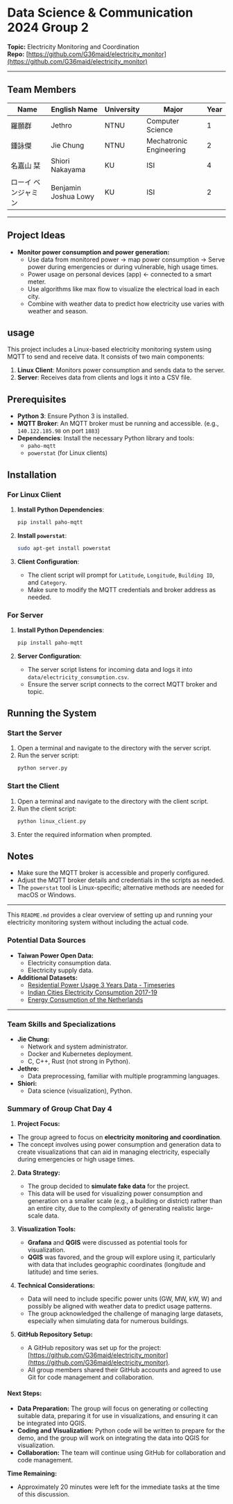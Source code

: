# Data Science & Communication 2024 Group 2

**Topic:** Electricity Monitoring and Coordination  
**Repo:** [https://github.com/G36maid/electricity_monitor](https://github.com/G36maid/electricity_monitor)

---

## Team Members

| Name                | English Name            | University | Major                     | Year |
|---------------------|-------------------------|------------|---------------------------|------|
| 羅願群               | Jethro                  | NTNU       | Computer Science          | 1    |
| 鍾詠傑               | Jie Chung               | NTNU          | Mechatronic Engineering   | 2    |
| 名嘉山 栞            | Shiori Nakayama         | KU         | ISI                       | 4    |
| ローイ ベンジャミン   | Benjamin Joshua Lowy    |  KU          | ISI                       | 2    |

---

## Project Ideas

- **Monitor power consumption and power generation:**
  - Use data from monitored power → map power consumption → Serve power during emergencies or during vulnerable, high usage times.
  - Power usage on personal devices (app) ← connected to a smart meter.
  - Use algorithms like max flow to visualize the electrical load in each city.
  - Combine with weather data to predict how electricity use varies with weather and season.

## usage

This project includes a Linux-based electricity monitoring system using MQTT to send and receive data. It consists of two main components:

1. **Linux Client**: Monitors power consumption and sends data to the server.
2. **Server**: Receives data from clients and logs it into a CSV file.

## Prerequisites

- **Python 3**: Ensure Python 3 is installed.
- **MQTT Broker**: An MQTT broker must be running and accessible. (e.g., `140.122.185.98` on port `1883`)
- **Dependencies**: Install the necessary Python library and tools:
  - `paho-mqtt`
  - `powerstat` (for Linux clients)

## Installation

### For Linux Client

1. **Install Python Dependencies**:
   ```bash
   pip install paho-mqtt
   ```

2. **Install `powerstat`**:
   ```bash
   sudo apt-get install powerstat
   ```

3. **Client Configuration**:
   - The client script will prompt for `Latitude`, `Longitude`, `Building ID`, and `Category`.
   - Make sure to modify the MQTT credentials and broker address as needed.

### For Server

1. **Install Python Dependencies**:
   ```bash
   pip install paho-mqtt
   ```

2. **Server Configuration**:
   - The server script listens for incoming data and logs it into `data/electricity_consumption.csv`.
   - Ensure the server script connects to the correct MQTT broker and topic.

## Running the System

### Start the Server

1. Open a terminal and navigate to the directory with the server script.
2. Run the server script:
   ```bash
   python server.py
   ```

### Start the Client

1. Open a terminal and navigate to the directory with the client script.
2. Run the client script:
   ```bash
   python linux_client.py
   ```
3. Enter the required information when prompted.

## Notes

- Make sure the MQTT broker is accessible and properly configured.
- Adjust the MQTT broker details and credentials in the scripts as needed.
- The `powerstat` tool is Linux-specific; alternative methods are needed for macOS or Windows.

---

This `README.md` provides a clear overview of setting up and running your electricity monitoring system without including the actual code.

### Potential Data Sources

- **Taiwan Power Open Data:**
  - Electricity consumption data.
  - Electricity supply data.
- **Additional Datasets:**
  - [Residential Power Usage 3 Years Data - Timeseries](https://www.kaggle.com/datasets/srinuti/residential-power-usage-3years-data-timeseries)
  - [Indian Cities Electricity Consumption 2017-19](https://www.kaggle.com/datasets/aniketmahajan1104/indian-cities-electricity-consumption-2017-19/data)
  - [Energy Consumption of the Netherlands](https://www.kaggle.com/datasets/lucabasa/dutch-energy)

---

### Team Skills and Specializations

- **Jie Chung:**
  - Network and system administrator.
  - Docker and Kubernetes deployment.
  - C, C++, Rust (not strong in Python).
- **Jethro:**
  - Data preprocessing, familiar with multiple programming languages.
- **Shiori:**
  - Data science (visualization), Python.

### Summary of Group Chat Day 4
  1. **Project Focus:**
   - The group agreed to focus on **electricity monitoring and coordination**.
   - The concept involves using power consumption and generation data to create visualizations that can aid in managing electricity, especially during emergencies or high usage times.

2. **Data Strategy:**
   - The group decided to **simulate fake data** for the project.
   - This data will be used for visualizing power consumption and generation on a smaller scale (e.g., a building or district) rather than an entire city, due to the complexity of generating realistic large-scale data.

3. **Visualization Tools:**
   - **Grafana** and **QGIS** were discussed as potential tools for visualization.
   - **QGIS** was favored, and the group will explore using it, particularly with data that includes geographic coordinates (longitude and latitude) and time series.

4. **Technical Considerations:**
   - Data will need to include specific power units (GW, MW, kW, W) and possibly be aligned with weather data to predict usage patterns.
   - The group acknowledged the challenge of managing large datasets, especially when simulating data for numerous buildings.

5. **GitHub Repository Setup:**
   - A GitHub repository was set up for the project: [https://github.com/G36maid/electricity_monitor](https://github.com/G36maid/electricity_monitor).
   - All group members shared their GitHub accounts and agreed to use Git for code management and collaboration.

#### Next Steps:

- **Data Preparation:** The group will focus on generating or collecting suitable data, preparing it for use in visualizations, and ensuring it can be integrated into QGIS.
- **Coding and Visualization:** Python code will be written to prepare for the demo, and the group will work on integrating the data into QGIS for visualization.
- **Collaboration:** The team will continue using GitHub for collaboration and code management.

**Time Remaining:**
- Approximately 20 minutes were left for the immediate tasks at the time of this discussion.
